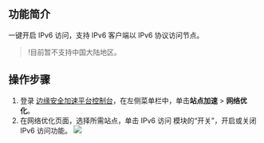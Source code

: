 
## 功能简介
一键开启 IPv6 访问，支持 IPv6 客户端以 IPv6 协议访问节点。
>!目前暂不支持中国大陆地区。

## 操作步骤

1. 登录 [边缘安全加速平台控制台](https://console.cloud.tencent.com/edgeone)，在左侧菜单栏中，单击**站点加速** > **网络优化**。
2. 在网络优化页面，选择所需站点，单击 IPv6 访问 模块的“开关”，开启或关闭 IPv6 访问功能。
![](https://qcloudimg.tencent-cloud.cn/raw/d138925330dd0260d8c606fdebbe80b2.png)

   
